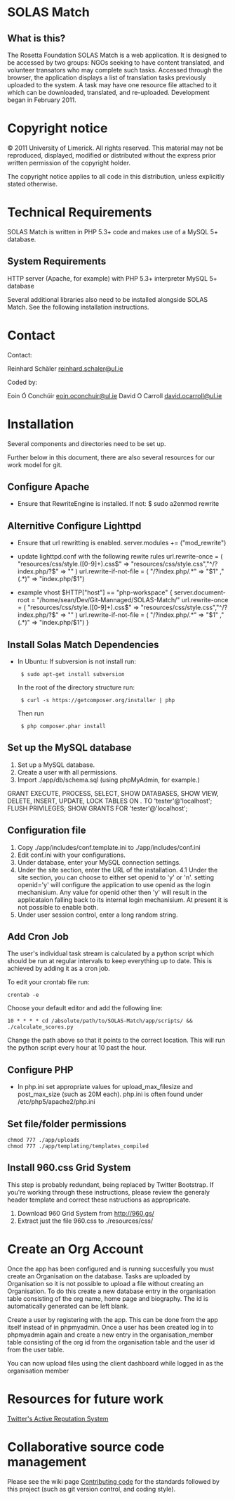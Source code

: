 SOLAS Match
====================

## What is this?

The Rosetta Foundation SOLAS Match is a web application. It
is designed to be accessed by two groups: NGOs seeking to have content
translated, and volunteer transators who may complete such tasks.
Accessed through the browser, the application displays a list of
translation tasks previously uploaded to the system. A task may have
one resource file attached to it which can be downloaded, translated,
and re-uploaded. Development began in February 2011.

# Copyright notice

© 2011 University of Limerick. All rights reserved. This material may
not be reproduced, displayed, modified or distributed without the
express prior written permission of the copyright holder.

The copyright notice applies to all code in this distribution, unless
explicitly stated otherwise.

# Technical Requirements

SOLAS Match is written in PHP 5.3+ code and makes use of
a MySQL 5+ database.

## System Requirements

HTTP server (Apache, for example) with PHP 5.3+ interpreter MySQL 5+
database

Several additional libraries also need to be installed alongside
SOLAS Match. See the following installation instructions.

# Contact

Contact:

  Reinhard Schäler <reinhard.schaler@ul.ie>

Coded by:

  Eoin Ó Conchúir <eoin.oconchuir@ul.ie>
  David O Carroll <david.ocarroll@ul.ie>


# Installation

Several components and directories need to be set up.

Further below in this document, there are also several resources for our work model for git.

## Configure Apache

 * Ensure that RewriteEngine is installed. If not:
   $ sudo a2enmod rewrite

## Alternitive Configure Lighttpd
 * Ensure that url rewritting is enabled.
    server.modules += ("mod_rewrite")

 * update lighttpd.conf with the following rewite rules
    url.rewrite-once = ( "resources/css/style.([0-9]+).css$" => "resources/css/style.css","^/?index.php/?$" => ""  )
    url.rewrite-if-not-file = ( "/?index.php/.*" => "$1" ,"(.*)" => "index.php/$1")

 * example vhost 
   $HTTP["host"] == "php-workspace" {
      server.document-root = "/home/sean/Dev/Git-Mannaged/SOLAS-Match/"
      url.rewrite-once = ( "resources/css/style.([0-9]+).css$" => "resources/css/style.css","^/?index.php/?$" => ""  )
      url.rewrite-if-not-file = ( "/?index.php/.*" => "$1" ,"(.*)" => "index.php/$1")
   }


## Install Solas Match Dependencies

 * In Ubuntu:
    If subversion is not install run:
    
        $ sudo apt-get install subversion

	In the root of the directory structure run:

        $ curl -s https://getcomposer.org/installer | php

    Then run 
        
        $ php composer.phar install

## Set up the MySQL database

1. Set up a MySQL database.
2. Create a user with all permissions.
3. Import ./app/db/schema.sql (using phpMyAdmin, for example.)
    
GRANT EXECUTE, PROCESS, SELECT, SHOW DATABASES, SHOW VIEW, DELETE, INSERT, UPDATE, LOCK TABLES  ON *.* TO 'tester'@'localhost';
FLUSH PRIVILEGES;
SHOW GRANTS FOR 'tester'@'localhost';

## Configuration file
    
1.  Copy ./app/includes/conf.template.ini to ./app/includes/conf.ini
2.  Edit conf.ini with your configurations.
3.  Under database, enter your MySQL connection settings.
4.  Under the site section, enter the URL of the installation.
4.1 Under the site section, you can choose to either set openid to 'y' or 'n'.
    setting openid='y' will configure the application to use openid as the login mechanisium.
    Any value for openid other then 'y' will result in the applicataion falling back to its internal login mechanisium.
    At present it is not possible to enable both.
5.  Under user session control, enter a long random string.

## Add Cron Job

The user's individual task stream is calculated by a python script which should be run at regular 
intervals to keep everything up to date. This is achieved by adding it as a cron job.

To edit your crontab file run:

    crontab -e

Choose your default editor and add the following line:

    10 * * * * cd /absolute/path/to/SOLAS-Match/app/scripts/ && ./calculate_scores.py

Change the path above so that it points to the correct location. This will run the python script 
every hour at 10 past the hour.

## Configure PHP

 * In php.ini set appropriate values for upload_max_filesize and post_max_size (such as 20M each).
   php.ini is often found under /etc/php5/apache2/php.ini

## Set file/folder permissions

    chmod 777 ./app/uploads
    chmod 777 ./app/templating/templates_compiled

## Install 960.css Grid System

This step is probably redundant, being replaced by Twitter Bootstrap. If you're working
through these instructions, please review the generaly header template and correct these
nstructions as appropricate.

1. Download 960 Grid System from http://960.gs/
2. Extract just the file 960.css to ./resources/css/

# Create an Org Account

Once the app has been configured and is running succesfully you must create an Organisation
on the database. Tasks are uploaded by Organisation so it is not possible to upload a file
without creating an Organisation. To do this create a new database entry in the organisation
table consisting of the org name, home page and biography. The id is automatically generated
can be left blank.

Create a user by registering with the app. This can be done from the app itself instead of in
phpmyadmin. Once a user has been created log in to phpmyadmin again and create a new entry in 
the organisation\_member table consisting of the org id from the organisation table and the user
id from the user table.

You can now upload files using the client dashboard while logged in as the organisation member

# Resources for future work

[Twitter's Active Reputation System](https://github.com/twitter/activerecord-reputation-system)

# Collaborative source code management

Please see the wiki page [Contributing code](https://github.com/TheRosettaFoundation/SOLAS-Match/wiki/Contributing-code)
for the standards followed by this project (such as git version control, and coding
style).
